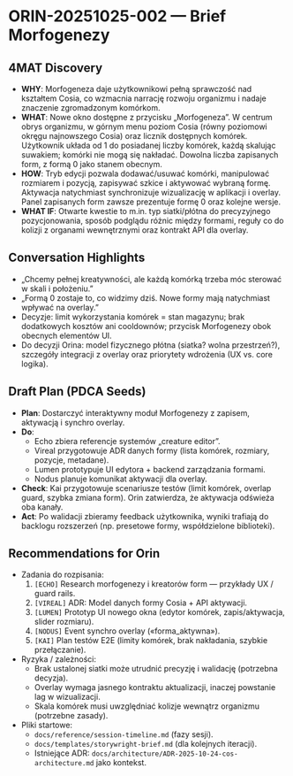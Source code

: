 # ORIN-20251025-002 — Brief Morfogenezy

## 4MAT Discovery
- **WHY**: Morfogeneza daje użytkownikowi pełną sprawczość nad kształtem Cosia, co wzmacnia narrację rozwoju organizmu i nadaje znaczenie zgromadzonym komórkom.
- **WHAT**: Nowe okno dostępne z przycisku „Morfogeneza”. W centrum obrys organizmu, w górnym menu poziom Cosia (równy poziomowi okręgu najnowszego Cosia) oraz licznik dostępnych komórek. Użytkownik układa od 1 do posiadanej liczby komórek, każdą skalując suwakiem; komórki nie mogą się nakładać. Dowolna liczba zapisanych form, z formą 0 jako stanem obecnym.
- **HOW**: Tryb edycji pozwala dodawać/usuwać komórki, manipulować rozmiarem i pozycją, zapisywać szkice i aktywować wybraną formę. Aktywacja natychmiast synchronizuje wizualizację w aplikacji i overlay. Panel zapisanych form zawsze prezentuje formę 0 oraz kolejne wersje.
- **WHAT IF**: Otwarte kwestie to m.in. typ siatki/płótna do precyzyjnego pozycjonowania, sposób podglądu różnic między formami, reguły co do kolizji z organami wewnętrznymi oraz kontrakt API dla overlay.

## Conversation Highlights
- „Chcemy pełnej kreatywności, ale każdą komórką trzeba móc sterować w skali i położeniu.”
- „Formą 0 zostaje to, co widzimy dziś. Nowe formy mają natychmiast wpływać na overlay.”
- Decyzje: limit wykorzystania komórek = stan magazynu; brak dodatkowych kosztów ani cooldownów; przycisk Morfogenezy obok obecnych elementów UI.
- Do decyzji Orina: model fizycznego płótna (siatka? wolna przestrzeń?), szczegóły integracji z overlay oraz priorytety wdrożenia (UX vs. core logika).

## Draft Plan (PDCA Seeds)
- **Plan**: Dostarczyć interaktywny moduł Morfogenezy z zapisem, aktywacją i synchro overlay.
- **Do**: 
  - Echo zbiera referencje systemów „creature editor”.
  - Vireal przygotowuje ADR danych formy (lista komórek, rozmiary, pozycje, metadane).
  - Lumen prototypuje UI edytora + backend zarządzania formami.
  - Nodus planuje komunikat aktywacji dla overlay.
- **Check**: Kai przygotowuje scenariusze testów (limit komórek, overlap guard, szybka zmiana form). Orin zatwierdza, że aktywacja odświeża oba kanały.
- **Act**: Po walidacji zbieramy feedback użytkownika, wyniki trafiają do backlogu rozszerzeń (np. presetowe formy, współdzielone biblioteki).

## Recommendations for Orin
- Zadania do rozpisania:
  1. `[ECHO]` Research morfogenezy i kreatorów form — przykłady UX / guard rails.
  2. `[VIREAL]` ADR: Model danych formy Cosia + API aktywacji.
  3. `[LUMEN]` Prototyp UI nowego okna (edytor komórek, zapis/aktywacja, slider rozmiaru).
  4. `[NODUS]` Event synchro overlay («forma_aktywna»).
  5. `[KAI]` Plan testów E2E (limity komórek, brak nakładania, szybkie przełączanie).
- Ryzyka / zależności:
  - Brak ustalonej siatki może utrudnić precyzję i walidację (potrzebna decyzja).
  - Overlay wymaga jasnego kontraktu aktualizacji, inaczej powstanie lag w wizualizacji.
  - Skala komórek musi uwzględniać kolizje wewnątrz organizmu (potrzebne zasady).
- Pliki startowe:
  - `docs/reference/session-timeline.md` (fazy sesji).
  - `docs/templates/storywright-brief.md` (dla kolejnych iteracji).
  - Istniejące ADR: `docs/architecture/ADR-2025-10-24-cos-architecture.md` jako kontekst.
